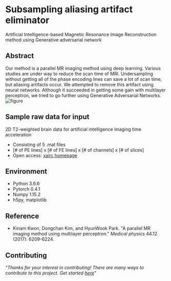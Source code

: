 # Subsampling aliasing artifact eliminator
Artificial Intelligence-based Magnetic Resonance Image Reconstruction method using Generative adversarial network

## Abstract
Our method is a parallel MR imaging method using deep learning. Various studies are under way to reduce the scan time of MRI. Undersampling without getting all of the phase encoding lines can save a lot of scan time, but aliasing artifacts occur. We attempted to remove this artifact using neural networks. Although it succeeded in getting some gain with multilayer perceptron, we tried to go further using Generative Adversarial Networks.
![figure](.\img\scheme.png, "scheme")



## Sample raw data for input
2D T2-weighted brain data for artificial intelligence imaging time acceleration
* Consisting of 5 .mat files
* [# of PE lines] x [# of FE lines] x [# of channels] x [# of slices]  
* Open access: [xairc homepage](https://xai.kaist.ac.kr/research/data/)

## Environment
* Python 3.6.6
* Pytorch 0.4.1
* Numpy 1.15.2
* h5py, matplotlib


## Reference
* Kinam Kwon, Dongchan Kim, and HyunWook Park. "A parallel MR imaging method using multilayer perceptron." *Medical physics* 44.12 (2017): 6209-6224.

## Contributing
_"Thanks for your interest in contributing! There are many ways to contribute to this project. Get started [here](https://github.com/nhjeong/Subsampling_aliasing_artifact_eliminator/blob/master/CONTRIBUTING.md)"_
